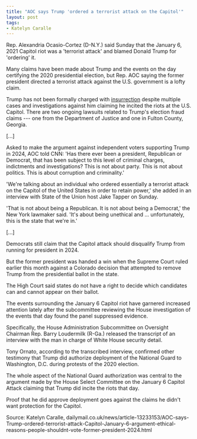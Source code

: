 ```yaml
---
title: "AOC says Trump 'ordered a terrorist attack on the Capitol'"
layout: post
tags:
- Katelyn Caralle
---
```


Rep. Alexandria Ocasio-Cortez (D-N.Y.) said Sunday that the January 6, 2021 Capitol riot was a 'terrorist attack' and blamed Donald Trump for 'ordering' it.

Many claims have been made about Trump and the events on the day certifying the 2020 presidential election, but Rep. AOC saying the former president directed a terrorist attack against the U.S. government is a lofty claim.

Trump has not been formally charged with [insurrection](/insurrection.html) despite multiple cases and investigations against him claiming he incited the riots at the U.S. Capitol. There are two ongoing lawsuits related to Trump's election fraud claims --- one from the Department of Justice and one in Fulton County, Georgia.

\[...\]

Asked to make the argument against independent voters supporting Trump in 2024, AOC told CNN: 'Has there ever been a president, Republican or Democrat, that has been subject to this level of criminal charges, indictments and investigations? This is not about party. This is not about politics. This is about corruption and criminality.'

'We're talking about an individual who ordered essentially a terrorist attack on the Capitol of the United States in order to retain power,' she added in an interview with State of the Union host Jake Tapper on Sunday.

'That is not about being a Republican. It is not about being a Democrat,' the New York lawmaker said. 'It's about being unethical and ... unfortunately, this is the state that we're in.'

\[...\]

Democrats still claim that the Capitol attack should disqualify Trump from running for president in 2024.

But the former president was handed a win when the Supreme Court ruled earlier this month against a Colorado decision that attempted to remove Trump from the presidential ballot in the state.

The High Court said states do not have a right to decide which candidates can and cannot appear on their ballot.

The events surrounding the January 6 Capitol riot have garnered increased attention lately after the subcommittee reviewing the House investigation of the events that day found the panel suppressed evidence.

Specifically, the House Administration Subcommittee on Oversight Chairman Rep. Barry Loudermilk (R-Ga.) released the transcript of an interview with the man in charge of White House security detail.

Tony Ornato, according to the transcribed interview, confirmed other testimony that Trump did authorize deployment of the National Guard to Washington, D.C. during protests of the 2020 election.

The whole aspect of the National Guard authorization was central to the argument made by the House Select Committee on the January 6 Capitol Attack claiming that Trump did incite the riots that day.

Proof that he did approve deployment goes against the claims he didn't want protection for the Capitol.

Source: Katelyn Caralle, dailymail.co.uk/news/article-13233153/AOC-says-Trump-ordered-terrorist-attack-Capitol-January-6-argument-ethical-reasons-people-shouldnt-vote-former-president-2024.html

